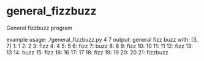 # general_fizzbuzz
General fizzbuzz program

example usage:
./general_fizzbuzz.py 4 7
output:
general fizz buzz with:  [3, 7]
1: 1
2: 2
3: fizz
4: 4
5: 5
6: fizz
7: buzz
8: 8
9: fizz
10: 10
11: 11
12: fizz
13: 13
14: buzz
15: fizz
16: 16
17: 17
18: fizz
19: 19
20: 20
21: fizzbuzz
